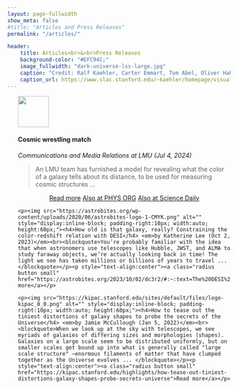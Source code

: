 ```yaml
---
layout: page-fullwidth
show_meta: false
#title: "Articles and Press Releases"
permalink: "/articles/"

header:
    title: Articles<br>&<br>Press Releases
    background-color: "#EFC94C;"
    image_fullwidth: "dark-universe-lss-large.jpg"
    caption: "Credit: Ralf Kaehler, Carter Emmart, Tom Abel, Oliver Hahn"
    caption_url: https://www.slac.stanford.edu/~kaehler/homepage/visualizations/images/
---
```

<ul>
    <p><img src="https://cms-cdn.lmu.de/assets/img/Logo_LMU.svg" alt="" style="display:inline-block; padding-right:10px; width:auto; height:70px;"><h4>Cosmic wrestling match</h4> <em>Communications and Media Relations at LMU (Jul 4, 2024)</em><br><blockquote>An LMU team has furnished a model for revealing what the color of a galaxy tells about its distance, to be used for measuring cosmic structures ... </blockquote></p><p style="text-align:center"><a class="radius button small" href="https://www.lmu.de/en/newsroom/news-overview/news/cosmic-wrestling-match.html">Read more</a> <a class="radius button small" href="https://phys.org/news/2024-07-cosmic-reveals-galaxy-distance.html">Also at PHYS ORG</a> <a class="radius button small" href="https://www.sciencedaily.com/releases/2024/07/240715135346.htm">Also at Science Daily</a></p>
    
    <p><img src="https://astrobites.org/wp-content/uploads/2020/06/astrobites-logo-1-CMYK.png" alt="" style="display:inline-block; padding-right:10px; width:auto; height:60px;"><h4>How old is that galaxy, really? Constraining the color-redshift relation with DESI</h4> <em>by Katherine Lee (Oct 2, 2023)</em><br><blockquote>You’re probably familiar with the idea that when astronomers use telescopes like Hubble, JWST, and ALMA to study faraway objects, we’re actually looking back in time! The light we see has taken millions or billions of years to travel ... </blockquote></p><p style="text-align:center"><a class="radius button small" href="https://astrobites.org/2023/10/02/dc3r2/#:~:text=The%20DESI%20Complete%20Calibration%20of,its%20observed%20color%20and%20brightness.">Read more</a></p>

    <p><img src="https://kipac.stanford.edu/sites/default/files/logo-kipac_0_0.png" alt="" style="display:inline-block; padding-right:10px; width:auto; height:60px;"><h4>How to tease out the tiniest distortions of galaxy shapes to probe the secrets of the Universe</h4> <em>by Jamie McCullough (Jan 5, 2022)</em><br><blockquote>When we look up at the sky with telescopes, we see myriads of galaxies of differing sizes and morphologies (shapes). Galaxies on a large scale seem to be distributed uniformly, but on smaller scales get bound up into what is generally called "large scale structure" —enormous filaments of matter that have clumped together as the Universe evolves ... </blockquote></p><p style="text-align:center"><a class="radius button small" href="https://kipac.stanford.edu/highlights/how-tease-out-tiniest-distortions-galaxy-shapes-probe-secrets-universe">Read more</a></p>
</ul>
